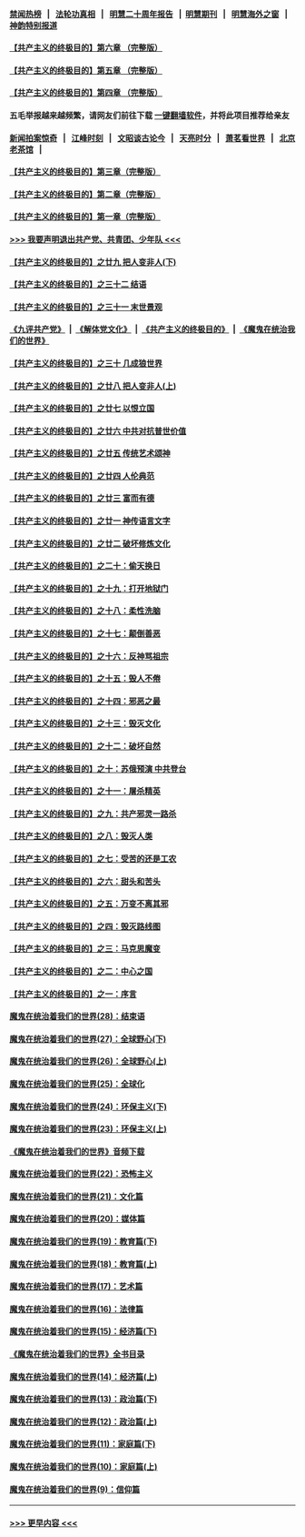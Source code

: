 #### [禁闻热榜](热点新闻.md?=0)  &nbsp;&nbsp;|&nbsp;&nbsp; [法轮功真相](https://github.com/gfw-breaker/truth/blob/master/README.md?=0) &nbsp;&nbsp;|&nbsp;&nbsp; [明慧二十周年报告](https://github.com/gfw-breaker/mh-reports/blob/master/README.md?=0) &nbsp;&nbsp;|&nbsp;&nbsp;[明慧期刊](https://github.com/gfw-breaker/mh-qikan) &nbsp;&nbsp;|&nbsp;&nbsp; [明慧海外之窗](https://github.com/gfw-breaker/mh-news/blob/master/README.md?=0) &nbsp;&nbsp;|&nbsp;&nbsp; [神韵特别报道](https://github.com/gfw-breaker/mh-news/blob/master/shenyun.md?=0)
#### [【共产主义的终极目的】第六章 （完整版）](../pages/nsc422/n11428913.md?t=03112031) 
#### [【共产主义的终极目的】第五章 （完整版）](../pages/nsc422/n11428912.md?t=03112031) 
#### [【共产主义的终极目的】第四章 （完整版）](../pages/nsc422/n11428907.md?t=03112031) 
#### 五毛举报越来越频繁，请网友们前往下载 [一键翻墙软件](https://github.com/gfw-breaker/ssr-accounts)，并将此项目推荐给亲友
#### [新闻拍案惊奇](https://github.com/gfw-breaker/banned-news/blob/master/pages/link4.md) &nbsp;&nbsp;|&nbsp;&nbsp; [江峰时刻](https://github.com/gfw-breaker/banned-news/blob/master/pages/link4.md) &nbsp;&nbsp;|&nbsp;&nbsp; [文昭谈古论今](https://github.com/gfw-breaker/banned-news/blob/master/pages/link4.md) &nbsp;&nbsp;|&nbsp;&nbsp; [天亮时分](https://github.com/gfw-breaker/banned-news/blob/master/pages/link4.md) &nbsp;&nbsp;|&nbsp;&nbsp; [萧茗看世界](https://github.com/gfw-breaker/banned-news/blob/master/pages/link4.md) &nbsp;&nbsp;|&nbsp;&nbsp; [北京老茶馆](https://github.com/gfw-breaker/banned-news/blob/master/pages/link4.md) &nbsp;&nbsp;|&nbsp;&nbsp; 
#### [【共产主义的终极目的】第三章（完整版）](../pages/nsc422/n11428848.md?t=03112031) 
#### [【共产主义的终极目的】第二章（完整版）](../pages/nsc422/n11428831.md?t=03112031) 
#### [【共产主义的终极目的】第一章（完整版）](../pages/nsc422/n11417651.md?t=03112031) 
#### [>>> 我要声明退出共产党、共青团、少年队 <<<](https://github.com/begood0513/goodnews/blob/master/quit/letter.md) 
#### [【共产主义的终极目的】之廿九 把人变非人(下)](../pages/nsc422/n11344140.md?t=03112031) 
#### [【共产主义的终极目的】之三十二 结语](../pages/nsc422/n11360535.md?t=03112031) 
#### [【共产主义的终极目的】之三十一 末世景观](../pages/nsc422/n11351129.md?t=03112031) 
#### [《九评共产党》](https://github.com/begood0513/9ping.md/blob/master/README.md) &nbsp;|&nbsp; [《解体党文化》](../../../../jtdwh.md/blob/master/README.md)  &nbsp;|&nbsp; [《共产主义的终极目的》](../../../../gczydzjmd.md/blob/master/README.md) &nbsp;|&nbsp; [《魔鬼在统治我们的世界》](../../../../mgztzwmdsj.md/blob/master/README.md) 
#### [【共产主义的终极目的】之三十 几成狼世界](../pages/nsc422/n11348280.md?t=03112031) 
#### [【共产主义的终极目的】之廿八 把人变非人(上)](../pages/nsc422/n11340492.md?t=03112031) 
#### [【共产主义的终极目的】之廿七 以恨立国](../pages/nsc422/n11336944.md?t=03112031) 
#### [【共产主义的终极目的】之廿六 中共对抗普世价值](../pages/nsc422/n11324785.md?t=03112031) 
#### [【共产主义的终极目的】之廿五 传统艺术颂神](../pages/nsc422/n11296396.md?t=03112031) 
#### [【共产主义的终极目的】之廿四 人伦典范](../pages/nsc422/n11296397.md?t=03112031) 
#### [【共产主义的终极目的】之廿三 富而有德](../pages/nsc422/n11283598.md?t=03112031) 
#### [【共产主义的终极目的】之廿一 神传语言文字](../pages/nsc422/n11263265.md?t=03112031) 
#### [【共产主义的终极目的】之廿二 破坏修炼文化](../pages/nsc422/n11245728.md?t=03112031) 
#### [【共产主义的终极目的】之二十：偷天换日](../pages/nsc422/n11238846.md?t=03112031) 
#### [【共产主义的终极目的】之十九：打开地狱门](../pages/nsc422/n11206376.md?t=03112031) 
#### [【共产主义的终极目的】之十八：柔性洗脑](../pages/nsc422/n11199994.md?t=03112031) 
#### [【共产主义的终极目的】之十七：颠倒善恶](../pages/nsc422/n11179782.md?t=03112031) 
#### [【共产主义的终极目的】之十六：反神骂祖宗](../pages/nsc422/n11166798.md?t=03112031) 
#### [【共产主义的终极目的】之十五：毁人不倦](../pages/nsc422/n11166792.md?t=03112031) 
#### [【共产主义的终极目的】之十四：邪恶之最](../pages/nsc422/n11150249.md?t=03112031) 
#### [【共产主义的终极目的】之十三：毁灭文化](../pages/nsc422/n11135227.md?t=03112031) 
#### [【共产主义的终极目的】之十二：破坏自然](../pages/nsc422/n11135214.md?t=03112031) 
#### [【共产主义的终极目的】之十：苏俄预演 中共登台](../pages/nsc422/n11118424.md?t=03112031) 
#### [【共产主义的终极目的】之十一：屠杀精英](../pages/nsc422/n11118442.md?t=03112031) 
#### [【共产主义的终极目的】之九：共产邪灵一路杀](../pages/nsc422/n11114139.md?t=03112031) 
#### [【共产主义的终极目的】之八：毁灭人类](../pages/nsc422/n11108503.md?t=03112031) 
#### [【共产主义的终极目的】之七：受苦的还是工农](../pages/nsc422/n11101809.md?t=03112031) 
#### [【共产主义的终极目的】之六：甜头和苦头](../pages/nsc422/n11096971.md?t=03112031) 
#### [【共产主义的终极目的】之五：万变不离其邪](../pages/nsc422/n11091285.md?t=03112031) 
#### [【共产主义的终极目的】之四：毁灭路线图](../pages/nsc422/n11086284.md?t=03112031) 
#### [【共产主义的终极目的】之三：马克思魔变](../pages/nsc422/n11061941.md?t=03112031) 
#### [【共产主义的终极目的】之二：中心之国](../pages/nsc422/n11047728.md?t=03112031) 
#### [【共产主义的终极目的】之一：序言](../pages/nsc422/n11086077.md?t=03112031) 
#### [魔鬼在统治着我们的世界(28)：结束语](../pages/nsc422/n10936246.md?t=03112031) 
#### [魔鬼在统治着我们的世界(27)：全球野心(下)](../pages/nsc422/n10928319.md?t=03112031) 
#### [魔鬼在统治着我们的世界(26)：全球野心(上)](../pages/nsc422/n10900318.md?t=03112031) 
#### [魔鬼在统治着我们的世界(25)：全球化](../pages/nsc422/n10788205.md?t=03112031) 
#### [魔鬼在统治着我们的世界(24)：环保主义(下)](../pages/nsc422/n10695307.md?t=03112031) 
#### [魔鬼在统治着我们的世界(23)：环保主义(上)](../pages/nsc422/n10688613.md?t=03112031) 
#### [《魔鬼在统治着我们的世界》音频下载](../pages/nsc422/n10635553.md?t=03112031) 
#### [魔鬼在统治着我们的世界(22)：恐怖主义](../pages/nsc422/n10614727.md?t=03112031) 
#### [魔鬼在统治着我们的世界(21)：文化篇](../pages/nsc422/n10597706.md?t=03112031) 
#### [魔鬼在统治着我们的世界(20)：媒体篇](../pages/nsc422/n10586579.md?t=03112031) 
#### [魔鬼在统治着我们的世界(19)：教育篇(下)](../pages/nsc422/n10564808.md?t=03112031) 
#### [魔鬼在统治着我们的世界(18)：教育篇(上)](../pages/nsc422/n10526970.md?t=03112031) 
#### [魔鬼在统治着我们的世界(17)：艺术篇](../pages/nsc422/n10499093.md?t=03112031) 
#### [魔鬼在统治着我们的世界(16)：法律篇](../pages/nsc422/n10485969.md?t=03112031) 
#### [魔鬼在统治着我们的世界(15)：经济篇(下)](../pages/nsc422/n10469975.md?t=03112031) 
#### [《魔鬼在统治着我们的世界》全书目录](../pages/nsc422/n10464261.md?t=03112031) 
#### [魔鬼在统治着我们的世界(14)：经济篇(上)](../pages/nsc422/n10457370.md?t=03112031) 
#### [魔鬼在统治着我们的世界(13)：政治篇(下)](../pages/nsc422/n10448270.md?t=03112031) 
#### [魔鬼在统治着我们的世界(12)：政治篇(上)](../pages/nsc422/n10444576.md?t=03112031) 
#### [魔鬼在统治着我们的世界(11)：家庭篇(下)](../pages/nsc422/n10440961.md?t=03112031) 
#### [魔鬼在统治着我们的世界(10)：家庭篇(上)](../pages/nsc422/n10435448.md?t=03112031) 
#### [魔鬼在统治着我们的世界(9)：信仰篇](../pages/nsc422/n10432159.md?t=03112031) 

----
#### [ >>> 更早内容 <<< ](../indexes/nsc422-earlier.md)

